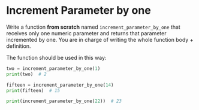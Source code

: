 # Increment Parameter by one

Write a function **from scratch** named `increment_parameter_by_one` that receives only one numeric parameter and returns that parameter incremented by one. You are in charge of writing the whole function body + definition.

The function should be used in this way:

```python
two = increment_parameter_by_one(1)
print(two)  # 2

fifteen = increment_parameter_by_one(14)
print(fifteen)  # 15

print(increment_parameter_by_one(22))  # 23
```
